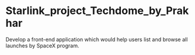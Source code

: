# Starlink_project_Techdome_by_Prakhar
Develop a front-end application which would help users list and browse all launches by SpaceX 
program.

